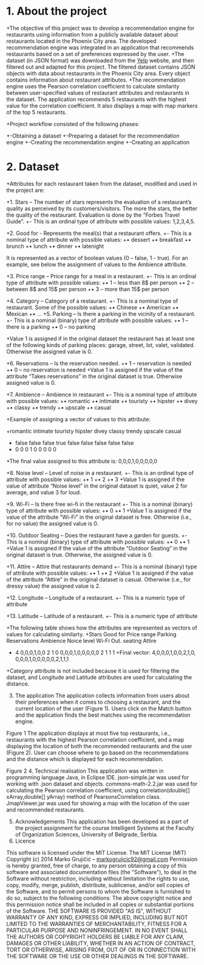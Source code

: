  # 1. About the project
 
+The objective of this project was to develop a recommendation engine for restaurants using information from a publicly available dataset about restaurants located in the Phoenix City area. The developed recommendation engine was integrated in an application that  recommends restaurants based on a set of preferences expressed by the user. 
+The dataset (in JSON format) was downloaded from the [Yelp](https://www.yelp.com/dataset_challenge) website, and then filtered out and adapted for this project. The filtered dataset contains JSON objects with data about restaurants in the Phoenix City area. Every object contains information about restaurant attributes. 
+The recommendation engine uses the Pearson correlation coefficient to calculate similarity between user-specified values of restaurant attributes and restaurants in the dataset. The application recommends 5 restaurants with the highest value for the correlation coefficient. It also displays a map with map markers of the top 5 restaurants. 

+Project workflow consisted of the following phases:

+-Obtaining a dataset
+-Preparing a dataset for the recommendation engine 
+-Creating the recommendation engine
+-Creating an application

# 2. Dataset

+Attributes for each restaurant taken from the dataset, modified and used in the project are:

+1. Stars – The number of stars represents the evaluation of a restaurant’s quality as perceived by its customers/visitors. The more the stars, the better the quality of the restaurant. Evaluation is done by the “Forbes Travel Guide”.
+- This is an ordinal type of attribute with possible values: 1,2,3,4,5. 

+2.  Good for - Represents the meal(s) that a restaurant offers.
 +- This is a nominal type of attribute with possible values:
+•	dessert
+•	breakfast 
+•	brunch
+•	lunch
+•	dinner 
+•	latenight

It is represented as a vector of boolean values (0 – false, 1 - true). For an example, see below the assignment of values to the Ambience attribute.

+3. Price range – Price range for a meal in a restaurant.
+- This is an ordinal type of attribute with possible values:
+•	1 – less than 8$ per person
+•	2 – between 8$ and 15$ per person
+•	3 – more than 15$ per person

 +4. Category – Category of a restaurant.
+- This is a nominal type of restaurant. Some of the possible values: 
+•	Chinese
+•	American
+•	Mexican
+•	…
+5. Parking – Is there a parking in the vicinity of a restaurant.
+- This is a nominal (binary) type of attribute with possible values:
+•	1 – there is a parking
+•	0 – no parking

+Value 1 is assigned if in the original dataset the restaurant has at least one of the following kinds of parking places: garage, street, lot, valet, validated. Otherwise the assigned value is 0.

+6. Reservations – Is the reservation needed.
+•	1 – reservation is needed
+•	0 – no reservation is needed
+Value 1 is assigned  if the value of the attribute “Takes reservations” in the original dataset is true. Otherwise assigned value is 0.

+7. Ambience – Ambience in restaurant
+- This is a nominal type of attribute with possible values:
+•	romantic
+•	intimate
+•	touristy
+•	hipster
+•	divey
+•	classy
+•	trendy
+•	upscale
+•	casual

+Example of assigning a vector of values to this attribute:

+romantic	intimate	touristy	hipster	divey	classy	trendy	upscale	casual
+ false 	false	    false	    true	  false	false	  false	  false	  false
+   0	      0	        0	        1      	0    	0     	0     	0     	0

+The final value assigned to this attribute is: 0,0,0,1,0,0,0,0,0

+8. Noise level – Level of noise in a restaurant. 
+- This is an ordinal type of attribute with possible values:
+•	1
+•	2
+•	3
+Value 1 is assigned if the value of attribute “Noise level” in the original dataset is quiet, value 2 for average, and value 3 for loud.

+9. Wi-Fi – Is there free wi-fi in the restaurant
+- This is a nominal (binary) type of attribute with possible values:
+•	0
+•	1
+Value 1 is assigned if the value of the attribute “Wi-Fi” in the original dataset is free. Otherwise (i.e., for no value) the assigned value is 0.

+10. Outdoor Seating – Does the restaurant have a garden for guests.
+- This is a nominal (binary) type of attribute with possible values:
+•	0
+•	1
+Value 1 is assigned if the value of the attribute “Outdoor Seating” in the original dataset is true. Otherwise, the assigned value is 0.

+11. Attire – Attire that restaurants demand
+- This is a nominal (binary) type of attribute with possible values:
+•	1
+•	2
+Value 1 is assigned if the value of the attribute “Attire” in the original dataset is casual. Otherwise (i.e., for dressy value) the assigned value is 2.

+12. Longitude – Longitude of a restaurant.
+- This is a numeric type of attribute

+13. Latitude – Latitude of a restaurant.
+- This is a numeric type of attribute

+The following table shows how the attributes are represented as vectors of values for calculating similarty. 
+Stars	Good for	 Price range	Parking	Reservations	Ambience	     Noice level	Wi-Fi	Out. seating	Attire
+  4	 0,0,0,1,0,0	    2        	1       	0   	  0,0,0,1,0,0,0,0,0	   2	         1	     1	        1
+Final vector: 4,0,0,0,1,0,0,2,1,0, 0,0,0,1,0,0,0,0,0,2,1,1,1

+Category attribute is not included because it is used for filtering the dataset, and Longitude and Latitude attributes are used for calculating the distance.

3. The application
The application collects information from users about their preferences when it comes to choosing a restaurant, and the current location of the user (Figure 1). Users click on the Match button and the application finds the best matches using the recommendation engine.
 
Figure 1
The application displays at most five top restaurants, i.e., restaurants with the highest Pearson correlation coefficient, and a map displaying the location of both the recommended restaurants and the user (Figure 2). User can choose where to go based on the recommendations and the distance which is displayed for each recommendation.
 
Figure 2
4. Technical realisation
This application was written in programming language Java, in Eclipse IDE.
json-simple.jar was used for working with .json dataset and objects.
commons-math-2.2.jar was used for calculating the Pearson correlation coefficient, using correlation(double[] xArray,double[] yArray) method of PearsonsCorrelation class.
JmapViewer.jar was used for showing a map with the location of the user and recommended restaurants. 

5. Acknowledgements
This application has been developed as a part of the project assignment for the course Intelligent Systems at the Faculty of Organization Sciences, University of Belgrade, Serbia.
6. Licence

This software is licensed under the MIT License.
The MIT License (MIT)
Copyright (c) 2014 Marko Grujičić – markogrujicic92@gmail.com
Permission is hereby granted, free of charge, to any person obtaining a copy of this software and associated documentation files (the "Software"), to deal in the Software without restriction, including without limitation the rights to use, copy, modify, merge, publish, distribute, sublicense, and/or sell copies of the Software, and to permit persons to whom the Software is furnished to do so, subject to the following conditions:
The above copyright notice and this permission notice shall be included in all copies or substantial portions of the Software.
THE SOFTWARE IS PROVIDED "AS IS", WITHOUT WARRANTY OF ANY KIND, EXPRESS OR IMPLIED, INCLUDING BUT NOT LIMITED TO THE WARRANTIES OF MERCHANTABILITY, FITNESS FOR A PARTICULAR PURPOSE AND NONINFRINGEMENT. IN NO EVENT SHALL THE AUTHORS OR COPYRIGHT HOLDERS BE LIABLE FOR ANY CLAIM, DAMAGES OR OTHER LIABILITY, WHETHER IN AN ACTION OF CONTRACT, TORT OR OTHERWISE, ARISING FROM, OUT OF OR IN CONNECTION WITH THE SOFTWARE OR THE USE OR OTHER DEALINGS IN THE SOFTWARE.

